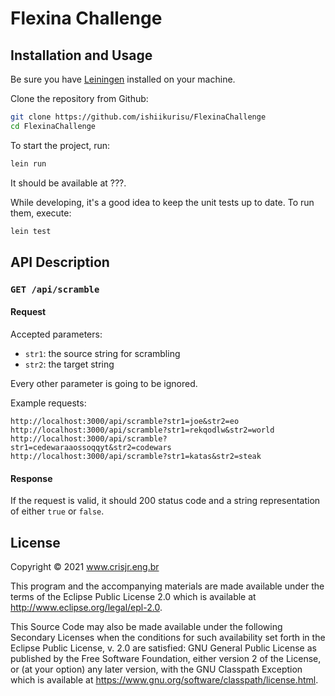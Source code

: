 # Flexina Challenge

## Installation and Usage

Be sure you have [Leiningen]() installed on your machine.

Clone the repository from Github:

``` sh
git clone https://github.com/ishiikurisu/FlexinaChallenge
cd FlexinaChallenge
```

To start the project, run:

``` sh
lein run
```

It should be available at ???.

While developing, it's a good idea to keep the unit tests up to date.
To run them, execute:

``` sh
lein test
```

## API Description

### `GET /api/scramble`

#### Request

Accepted parameters:

- `str1`: the source string for scrambling
- `str2`: the target string

Every other parameter is going to be ignored.

Example requests:

```
http://localhost:3000/api/scramble?str1=joe&str2=eo
http://localhost:3000/api/scramble?str1=rekqodlw&str2=world
http://localhost:3000/api/scramble?str1=cedewaraaossoqqyt&str2=codewars
http://localhost:3000/api/scramble?str1=katas&str2=steak
```

#### Response

If the request is valid, it should 200 status code and a string representation
of either `true` or `false`.

## License

Copyright © 2021 www.crisjr.eng.br

This program and the accompanying materials are made available under the
terms of the Eclipse Public License 2.0 which is available at
http://www.eclipse.org/legal/epl-2.0.

This Source Code may also be made available under the following Secondary
Licenses when the conditions for such availability set forth in the Eclipse
Public License, v. 2.0 are satisfied: GNU General Public License as published by
the Free Software Foundation, either version 2 of the License, or (at your
option) any later version, with the GNU Classpath Exception which is available
at https://www.gnu.org/software/classpath/license.html.
